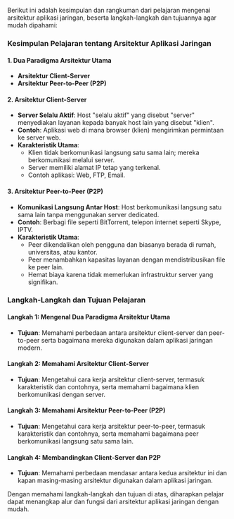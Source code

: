 Berikut ini adalah kesimpulan dan rangkuman dari pelajaran mengenai arsitektur aplikasi jaringan, beserta langkah-langkah dan tujuannya agar mudah dipahami:

### Kesimpulan Pelajaran tentang Arsitektur Aplikasi Jaringan

#### 1. Dua Paradigma Arsitektur Utama
- **Arsitektur Client-Server**
- **Arsitektur Peer-to-Peer (P2P)**

#### 2. Arsitektur Client-Server
- **Server Selalu Aktif**: Host "selalu aktif" yang disebut "server" menyediakan layanan kepada banyak host lain yang disebut "klien".
- **Contoh**: Aplikasi web di mana browser (klien) mengirimkan permintaan ke server web.
- **Karakteristik Utama**:
  - Klien tidak berkomunikasi langsung satu sama lain; mereka berkomunikasi melalui server.
  - Server memiliki alamat IP tetap yang terkenal.
  - Contoh aplikasi: Web, FTP, Email.

#### 3. Arsitektur Peer-to-Peer (P2P)
- **Komunikasi Langsung Antar Host**: Host berkomunikasi langsung satu sama lain tanpa menggunakan server dedicated.
- **Contoh**: Berbagi file seperti BitTorrent, telepon internet seperti Skype, IPTV.
- **Karakteristik Utama**:
  - Peer dikendalikan oleh pengguna dan biasanya berada di rumah, universitas, atau kantor.
  - Peer menambahkan kapasitas layanan dengan mendistribusikan file ke peer lain.
  - Hemat biaya karena tidak memerlukan infrastruktur server yang signifikan.

### Langkah-Langkah dan Tujuan Pelajaran

#### Langkah 1: Mengenal Dua Paradigma Arsitektur Utama
- **Tujuan**: Memahami perbedaan antara arsitektur client-server dan peer-to-peer serta bagaimana mereka digunakan dalam aplikasi jaringan modern.

#### Langkah 2: Memahami Arsitektur Client-Server
- **Tujuan**: Mengetahui cara kerja arsitektur client-server, termasuk karakteristik dan contohnya, serta memahami bagaimana klien berkomunikasi dengan server.

#### Langkah 3: Memahami Arsitektur Peer-to-Peer (P2P)
- **Tujuan**: Mengetahui cara kerja arsitektur peer-to-peer, termasuk karakteristik dan contohnya, serta memahami bagaimana peer berkomunikasi langsung satu sama lain.

#### Langkah 4: Membandingkan Client-Server dan P2P
- **Tujuan**: Memahami perbedaan mendasar antara kedua arsitektur ini dan kapan masing-masing arsitektur digunakan dalam aplikasi jaringan.

Dengan memahami langkah-langkah dan tujuan di atas, diharapkan pelajar dapat menangkap alur dan fungsi dari arsitektur aplikasi jaringan dengan mudah.